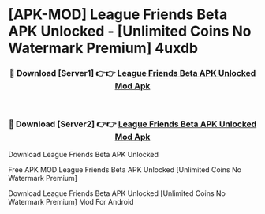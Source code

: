 # [APK-MOD] League Friends Beta APK Unlocked - [Unlimited Coins No Watermark Premium] 4uxdb



<div align="center">
<h3>🔴 Download [Server1] 👉👉 <a href="https://momento.my/?title=League_Friends_Beta_APK_Unlocked">League Friends Beta APK Unlocked Mod Apk</a></h3><br>

<h3>🔴 Download [Server2] 👉👉 <a href="https://momento.my/?title=League_Friends_Beta_APK_Unlocked">League Friends Beta APK Unlocked Mod Apk</a></h3>
</div>



Download League Friends Beta APK Unlocked 

Free APK MOD League Friends Beta APK Unlocked [Unlimited Coins No Watermark Premium]

Download League Friends Beta APK Unlocked [Unlimited Coins No Watermark Premium] Mod For Android
